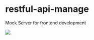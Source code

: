 # restful-api-manage

Mock Server for frontend development

<img src="/dukai/restful-api-manage/master/src/images/big-bear.png">
